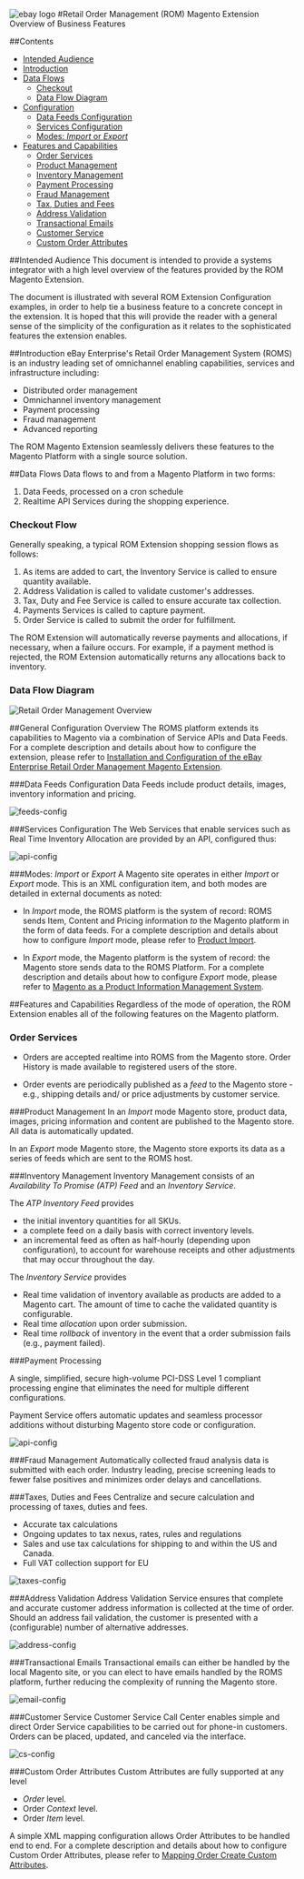 ![ebay logo](static/logo-vert.png)
#Retail Order Management (ROM) Magento Extension Overview of Business Features

##Contents
- [Intended Audience](#intended-audience)
- [Introduction](#introduction)
- [Data Flows](#data-flows)
  - [Checkout](#checkout-flow)
  - [Data Flow Diagram](#data-flow-diagram)
- [Configuration](#configuration)
  - [Data Feeds Configuration](#data-feeds-configuration)
  - [Services Configuration](#services-configuration)
  - [Modes: _Import_ or _Export_](#modes-_import_-or-_export_)
- [Features and Capabilities](#features-and-capabilities)
  - [Order Services](#order-services)
  - [Product Management](#product-management)
  - [Inventory Management](#inventory-management)
  - [Payment Processing](#payment-processing)
  - [Fraud Management](#fraud-management)
  - [Tax, Duties and Fees](#tax-duties-and-fees)
  - [Address Validation](#address-validation)
  - [Transactional Emails](#transactional-emails)
  - [Customer Service](#customer-service)
  - [Custom Order Attributes](#custom-order-attributes)


##Intended Audience
This document is intended to provide a systems integrator with a high level overview of the features provided by the ROM Magento Extension.

The document is illustrated with several ROM Extension Configuration examples, in order to help tie a business feature to a concrete concept in the extension. It is hoped that this will provide the reader with a general sense of the simplicity of the configuration as it relates to the sophisticated features the extension enables.


##Introduction
eBay Enterprise's Retail Order Management System (ROMS) is an industry leading set of omnichannel enabling capabilities, services and infrastructure including:

* Distributed order management
* Omnichannel inventory management
* Payment processing
* Fraud management
* Advanced reporting

The ROM Magento Extension seamlessly delivers these features to the Magento Platform with a single source solution.

##Data Flows
Data flows to and from a Magento Platform in two forms:

1. Data Feeds, processed on a cron schedule
2. Realtime API Services during the shopping experience.


### Checkout Flow
Generally speaking, a typical ROM Extension shopping session flows as follows:

1. As items are added to cart, the Inventory Service is called to ensure quantity available.
2. Address Validation is called to validate customer's addresses.
3. Tax, Duty and Fee Service is called to ensure accurate tax collection.
4. Payments Services is called to capture payment.
5. Order Service is called to submit the order for fulfillment.

The ROM Extension will automatically reverse payments and allocations, if necessary, when a failure occurs. For example, if a payment method is rejected, the ROM Extension automatically returns any allocations back to inventory.

### Data Flow Diagram
![Retail Order Management Overview](static/basic-overview.png)

##General Configuration Overview
The ROMS platform extends its capabilities to Magento via a combination of Service APIs and Data Feeds. For a complete description and details about how to configure the extension, please refer to [Installation and Configuration of the eBay Enterprise Retail Order Management Magento Extension](INSTALL.md).

###Data Feeds Configuration
Data Feeds include product details, images, inventory information and pricing.

![feeds-config](static/rom-ov-feeds-config.png)

###Services Configuration
The Web Services that enable services such as Real Time Inventory Allocation are provided by an API, configured thus:

![api-config](static/rom-ov-api-config.png)

###Modes: _Import_ or _Export_
A Magento site operates in either _Import_ or _Export_ mode. This is an XML configuration item, and both modes are detailed in external documents as noted:

* In _Import_ mode, the ROMS platform is the system of record: ROMS sends Item, Content and Pricing information _to_ the Magento platform in the form of data feeds. For a complete description and details about how to configure _Import_ mode, please refer to [Product Import](PRODUCT_IMPORT.md).

* In _Export_ mode, the Magento platform is the system of record: the Magento store sends data to the ROMS Platform. For a complete description and details about how to configure _Export_ mode, please refer to [Magento as a Product Information Management System](PRODUCT_EXPORT.md).
 

##Features and Capabilities
Regardless of the mode of operation, the ROM Extension enables all of the following features on the Magento platform.

### Order Services
* Orders are accepted realtime into ROMS from the Magento store. Order History is made available to registered users of the store.

* Order events are periodically published as a _feed_ to the Magento store - e.g., shipping details and/ or price adjustments by customer service.

###Product Management
In an _Import_ mode Magento store, product data, images, pricing information and content are published to the Magento store. All data is automatically updated.

In an _Export_ mode Magento store, the Magento store exports its data as a series of feeds which are sent to the ROMS host.

###Inventory Management
Inventory Management consists of an _Availability To Promise (ATP) Feed_ and an _Inventory Service_.

The _ATP Inventory Feed_ provides

* the initial inventory quantities for all SKUs.
* a complete feed on a daily basis with correct inventory levels.
* an incremental feed as often as half-hourly (depending upon configuration), to account for warehouse receipts and other adjustments that may occur throughout the day.

The _Inventory Service_ provides

* Real time validation of inventory available as products are added to a Magento cart. The amount of time to cache the validated quantity is configurable.
* Real time _allocation_ upon order submission.
* Real time _rollback_ of inventory in the event that a order submission fails (e.g., payment failed).


###Payment Processing

A single, simplified, secure high-volume PCI-DSS Level 1 compliant processing engine that eliminates the need for multiple different configurations.

Payment Service offers automatic updates and seamless processor additions without disturbing Magento store code or configuration.

![api-config](static/rom-ov-payments-config.png)


###Fraud Management
Automatically collected fraud analysis data is submitted with each order. Industry leading, precise screening leads to fewer false positives and minimizes order delays and cancellations.
 
 
###Taxes, Duties and Fees
Centralize and secure calculation and processing of taxes, duties and fees.

* Accurate tax calculations
* Ongoing updates to tax nexus, rates, rules and regulations
* Sales and use tax calculations for shipping to and within the US and Canada.
* Full VAT collection support for EU

![taxes-config](static/rom-ov-taxes-config.png)


###Address Validation
Address Validation Service ensures that complete and accurate customer address information is collected at the time of order. Should an address fail validation, the customer is presented with a (configurable) number of alternative addresses. 

![address-config](static/rom-ov-address-config.png)

###Transactional Emails
Transactional emails can either be handled by the local Magento site, or you can elect to have emails handled by the ROMS platform, further reducing the complexity of running the Magento store.

![email-config](static/rom-ov-email-config.png)

###Customer Service
Customer Service Call Center enables simple and direct Order Service capabilities to be carried out for phone-in customers. Orders can be placed, updated, and canceled via the interface.

![cs-config](static/rom-ov-cs-config.png)

###Custom Order Attributes
Custom Attributes are fully supported at any level

*  _Order_ level.
*  Order _Context_ level.
*  Order _Item_ level.

A simple XML mapping configuration allows Order Attributes to be handled end to end.  For a complete description and details about how to configure Custom Order Attributes, please refer to [Mapping Order Create Custom Attributes](ORDER_CUSTOM_ATTRIBUTES.md).
 
